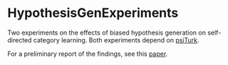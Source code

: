 # HypothesisGenExperiments
Two experiments on the effects of biased hypothesis generation on self-directed category learning. Both experiments depend on [psiTurk](http://www.psiturk.org).

For a preliminary report of the findings, see this [paper](http://dougmarkant.com/assets/Markant_CogSci2016.pdf).

